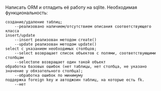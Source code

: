 Написать ORM и отладить её работу на sqlite. Необходимая функциональность:

    создание/удаление таблиц;
        --реализовано наличием/отсутствием описания соответствующего класса
    insert/update
        --insert реализован методом create()
        --update реализован методом update()
    select с указанием необходимых столбцов;
        --select возвращает список объектов с полями, соответствующими столбцам
        --selectone возвращает один такой объект
    обработка базовых ошибок (нет таблицы, нет столбца, не указано значение у обязательного столбца);
        --обработка ошибок по минимуму
    поддержка foreign key и автоджоин таблиц, на которые есть fk.
        --нет

